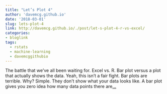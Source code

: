 ```yaml
---
title: "Let’s Plot 4"
author: 'davemcg.github.io'
date: '2018-03-01'
slug: lets-plot-4
link: http://davemcg.github.io/./post/let-s-plot-4-r-vs-excel/
categories:
- bloglink
tags:
  - rstats
  - machine-learning
  - davemcggithubio
---
```


The battle that we’ve all been waiting for. Excel vs. R. Bar plot versus a plot that actually shows the data. Yeah, this isn’t a fair fight. Bar plots are terrible. Why? Simple. They don’t show what your data looks like. A bar plot gives you zero idea how many data points there are[... <i class="fas fa-external-link-alt"></i>](http://davemcg.github.io/./post/let-s-plot-4-r-vs-excel/)

